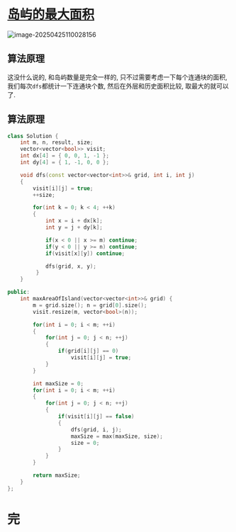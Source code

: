 # [岛屿的最大面积](https://leetcode.cn/problems/max-area-of-island/)

![image-20250425110028156](https://md-wind.oss-cn-nanjing.aliyuncs.com/md/20250425110028404.png)

## 算法原理

这没什么说的, 和岛屿数量是完全一样的, 只不过需要考虑一下每个连通块的面积, 我们每次`dfs`都统计一下连通块个数, 然后在外层和历史面积比较, 取最大的就可以了.

## 算法原理

```cpp
class Solution {
    int m, n, result, size;
    vector<vector<bool>> visit;
    int dx[4] = { 0, 0, 1, -1 };
    int dy[4] = { 1, -1, 0, 0 };

    void dfs(const vector<vector<int>>& grid, int i, int j)
    {
        visit[i][j] = true;
        ++size;

        for(int k = 0; k < 4; ++k)
        {
            int x = i + dx[k];
            int y = j + dy[k];

            if(x < 0 || x >= m) continue;
            if(y < 0 || y >= n) continue;
            if(visit[x][y]) continue;

            dfs(grid, x, y);
         }
    }

public:
    int maxAreaOfIsland(vector<vector<int>>& grid) {
        m = grid.size(); n = grid[0].size();
        visit.resize(m, vector<bool>(n));

        for(int i = 0; i < m; ++i)
        {
            for(int j = 0; j < n; ++j)
            {
                if(grid[i][j] == 0)
                    visit[i][j] = true;
            }
        }

        int maxSize = 0;
        for(int i = 0; i < m; ++i)
        {
            for(int j = 0; j < n; ++j)
            {
                if(visit[i][j] == false)
                {
                    dfs(grid, i, j);
                    maxSize = max(maxSize, size);
                    size = 0;
                }
            }
        }

        return maxSize;
    }
};
```

# 完